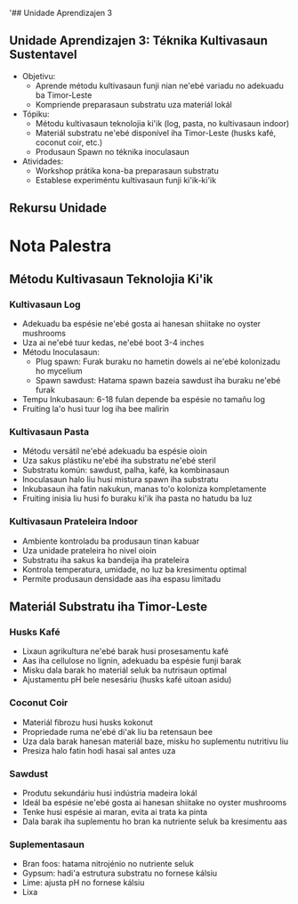 '## Unidade Aprendizajen 3

## Unidade Aprendizajen 3: Téknika Kultivasaun Sustentavel
- Objetivu:
  * Aprende métodu kultivasaun funji nian ne'ebé variadu no adekuadu ba Timor-Leste
  * Kompriende preparasaun substratu uza materiál lokál
- Tópiku:
  * Métodu kultivasaun teknolojia ki'ik (log, pasta, no kultivasaun indoor)
  * Materiál substratu ne'ebé disponível iha Timor-Leste (husks kafé, coconut coir, etc.)
  * Produsaun Spawn no téknika inoculasaun
- Atividades:
  * Workshop prátika kona-ba preparasaun substratu
  * Establese experiméntu kultivasaun funji ki'ik-ki'ik

## Rekursu Unidade

# Nota Palestra

## Métodu Kultivasaun Teknolojia Ki'ik

### Kultivasaun Log
- Adekuadu ba espésie ne'ebé gosta ai hanesan shiitake no oyster mushrooms
- Uza ai ne'ebé tuur kedas, ne'ebé boot 3-4 inches
- Métodu Inoculasaun:
  * Plug spawn: Furak buraku no hametin dowels ai ne'ebé kolonizadu ho mycelium
  * Spawn sawdust: Hatama spawn bazeia sawdust iha buraku ne'ebé furak
- Tempu Inkubasaun: 6-18 fulan depende ba espésie no tamañu log
- Fruiting la'o husi tuur log iha bee malirin

### Kultivasaun Pasta
- Métodu versátil ne'ebé adekuadu ba espésie oioin
- Uza sakus plástiku ne'ebé iha substratu ne'ebé steril
- Substratu komún: sawdust, palha, kafé, ka kombinasaun
- Inoculasaun halo liu husi mistura spawn iha substratu
- Inkubasaun iha fatin nakukun, manas to'o koloniza kompletamente
- Fruiting inisia liu husi fo buraku ki'ik iha pasta no hatudu ba luz

### Kultivasaun Prateleira Indoor
- Ambiente kontroladu ba produsaun tinan kabuar
- Uza unidade prateleira ho nivel oioin
- Substratu iha sakus ka bandeija iha prateleira
- Kontrola temperatura, umidade, no luz ba kresimentu optimal
- Permite produsaun densidade aas iha espasu limitadu

## Materiál Substratu iha Timor-Leste

### Husks Kafé
- Lixaun agrikultura ne'ebé barak husi prosesamentu kafé
- Aas iha cellulose no lignin, adekuadu ba espésie funji barak
- Misku dala barak ho materiál seluk ba nutrisaun optimal
- Ajustamentu pH bele nesesáriu (husks kafé uitoan asidu)

### Coconut Coir
- Materiál fibrozu husi husks kokonut
- Propriedade ruma ne'ebé di'ak liu ba retensaun bee
- Uza dala barak hanesan materiál baze, misku ho suplementu nutritivu liu
- Presiza halo fatin hodi hasai sal antes uza

### Sawdust
- Produtu sekundáriu husi indústria madeira lokál
- Ideál ba espésie ne'ebé gosta ai hanesan shiitake no oyster mushrooms
- Tenke husi espésie ai maran, evita ai trata ka pinta
- Dala barak iha suplementu ho bran ka nutriente seluk ba kresimentu aas

### Suplementasaun
- Bran foos: hatama nitrojénio no nutriente seluk
- Gypsum: hadi'a estrutura substratu no fornese kálsiu
- Lime: ajusta pH no fornese kálsiu
- Lixa